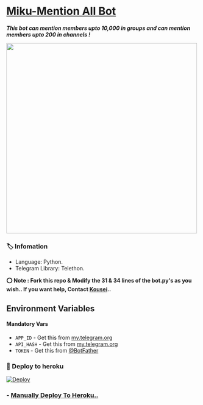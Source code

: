 # [Miku-Mention All Bot](https://t.me/MikuMentionAll_bot)
_**This bot can mention members upto 10,000 in groups and can mention members upto 200 in channels !**_

<img src="https://telegra.ph//file/66fff3b396e778d872a29.jpg" align="center" width="500" height="500">

### 🏷 Infomation
- Language: Python.
- Telegram Library: Telethon.

**⭕️ Note : Fork this repo & Modify the 31 & 34 lines of the bot.py's as you wish.. If you want help, Contact [Kousei](https://t.me/Kousei_Assistantbot)..**

## Environment Variables

#### Mandatory Vars

- `APP_ID` - Get this from [my.telegram.org](https://my.telegram.org/auth)
- `API_HASH` - Get this from [my.telegram.org](https://my.telegram.org/auth)
- `TOKEN` - Get this from [@BotFather](https://t.me/BotFather)

### 🚀 Deploy to heroku
[![Deploy](https://www.herokucdn.com/deploy/button.svg)](https://heroku.com/deploy?template=https://github.com/Kousei-Friend-A/Miku-MentionAll_Bot)

### - [Manually Deploy To Heroku..](Heroku_Manually_Deploy.md)
